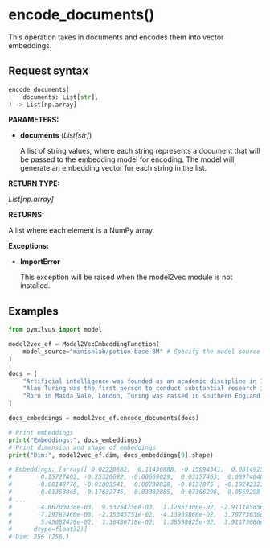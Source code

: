 # encode_documents()

This operation takes in documents and encodes them into vector embeddings.

## Request syntax

```python
encode_documents(
    documents: List[str], 
) -> List[np.array]
```

**PARAMETERS:**

- **documents** (*List[str]*)

    A list of string values, where each string represents a document that will be passed to the embedding model for encoding. The model will generate an embedding vector for each string in the list.

**RETURN TYPE:**

*List[np.array]*

**RETURNS:**

A list where each element is a NumPy array.

**Exceptions:**

- **ImportError**

    This exception will be raised when the model2vec module is not installed.

## Examples

```python
from pymilvus import model

model2vec_ef = Model2VecEmbeddingFunction(
    model_source="minishlab/potion-base-8M" # Specify the model source (loads from Hugging Face or local path)
)

docs = [
    "Artificial intelligence was founded as an academic discipline in 1956.",
    "Alan Turing was the first person to conduct substantial research in AI.",
    "Born in Maida Vale, London, Turing was raised in southern England.",
]

docs_embeddings = model2vec_ef.encode_documents(docs)

# Print embeddings
print("Embeddings:", docs_embeddings)
# Print dimension and shape of embeddings
print("Dim:", model2vec_ef.dim, docs_embeddings[0].shape)

# Embeddings: [array([ 0.02220882,  0.11436888, -0.15094341,  0.08149259,  0.20425692,
#       -0.15727402, -0.25320682, -0.00669029,  0.03157463,  0.08974048,
#       -0.00148778, -0.01803541,  0.00230828, -0.0137875 , -0.19242321,
#       -0.01353845, -0.17632745,  0.03382885,  0.07306298,  0.0569298 ,
# ...
#       -4.66700038e-03,  9.53254756e-03,  1.12857306e-02, -2.91118585e-02,
#       -7.29782460e-03, -2.15345751e-02, -4.13905866e-02,  3.70773636e-02,
#        5.45082428e-02,  1.36436718e-02,  1.38598625e-02,  3.91175086e-03],
#      dtype=float32)]
# Dim: 256 (256,)
```

